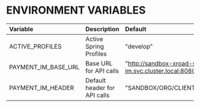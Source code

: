 # ENVIRONMENT VARIABLES

| Variable              | Description                   | Default                                                                                          |
|:----------------------|:-------------------------     |:-------------------------------------------------------------------------------------------------|
| ACTIVE_PROFILES       | Active Spring Profiles        | "develop"                                                                                        |
| PAYMENT_IM_BASE_URL   | Base URL for API calls        | "http://sandbox-xroad-ss2.sandbox-im.svc.cluster.local:8080/r1/SANDBOX/GOV/PROVIDER/PAYMENT/api" |
| PAYMENT_IM_HEADER     | Default header for API calls  | "SANDBOX/ORG/CLIENT/TEST"                                                                        |
